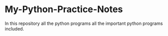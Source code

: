 # My-Python-Practice-Notes

In this repository all the python programs all the important python programs included.
